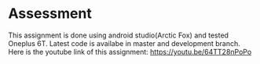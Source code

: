 # Assessment
This assignment is done using android studio(Arctic Fox) and tested Oneplus 6T. Latest code is availabe in master and development branch. Here is the youtube link of this assignment:
https://youtu.be/64TT28nPoPo
